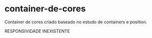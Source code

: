 # container-de-cores
Container de cores criado baseado no estudo de containers e position.


RESPONSIVIDADE INEXISTENTE
